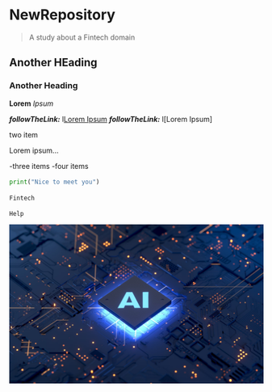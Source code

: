 # NewRepository

> A study about a Fintech domain

## Another HEading 

### Another Heading ###

**Lorem** *Ipsum*

**_followTheLink:_**  l[Lorem Ipsum](https://google.com)
**_followTheLink:_**  l[Lorem Ipsum]

two item
  
  Lorem ipsum...

-three items
-four items

```python
print("Nice to meet you")
```

`Fintech`

``Help``

![Getting Started](AIBanner.jpg)


